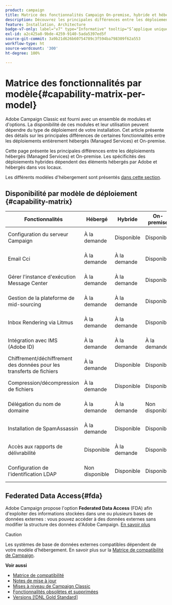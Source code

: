 ```yaml
---
product: campaign
title: Matrice des fonctionnalités Campaign On-premise, hybride et hébergé
description: Découvrez les principales différences entre les déploiements hébergés et On-premise
feature: Installation, Architecture
badge-v7-only: label="v7" type="Informative" tooltip="S’applique uniquement à Campaign Classic v7"
exl-id: a2c425a8-9bde-4259-9140-5ada5397ed5f
source-git-commit: 3a9b21d626b60754789c3f594ba798309f62a553
workflow-type: ht
source-wordcount: '300'
ht-degree: 100%

---
```


# Matrice des fonctionnalités par modèle{#capability-matrix-per-model}



Adobe Campaign Classic est fourni avec un ensemble de modules et d&#39;options. La disponibilité de ces modules et leur utilisation peuvent dépendre du type de déploiement de votre installation. Cet article présente des détails sur les principales différences de certaines fonctionnalités entre les déploiements entièrement hébergés (Managed Services) et On-premise.

Cette page présente les principales différences entre les déploiements hébergés (Managed Services) et On-premise. Les spécificités des déploiements hybrides dépendent des éléments hébergés par Adobe et hébergés dans vos locaux.

Les différents modèles d&#39;hébergement sont présentés [dans cette section](../../installation/using/hosting-models.md).

## Disponibilité par modèle de déploiement {#capability-matrix}

| Fonctionnalités | Hébergé | Hybride | On-premise | Détails |
|-----------------------------------------------|------------------|-----------|---------------|-----------------------------------------------------------------------------------------------------------------------------------------------------------------------------------------------------------------------|
| Configuration du serveur Campaign | À la demande | Disponible | Disponible | [En savoir plus](../../installation/using/the-server-configuration-file.md) |
| Email Cci | À la demande | À la demande | Disponible | [En savoir plus](../../installation/using/email-archiving.md) |
| Gérer l&#39;instance d&#39;exécution Message Center | À la demande | À la demande | Disponible | [En savoir plus](../../message-center/using/about-transactional-messaging.md) |
| Gestion de la plateforme de mid-sourcing | À la demande | À la demande | Disponible | [En savoir plus](../../installation/using/mid-sourcing-server.md) |
| Inbox Rendering via Litmus | À la demande | À la demande | Disponible | [En savoir plus](../../delivery/using/inbox-rendering.md) |
| Intégration avec IMS (Adobe ID) | À la demande | À la demande | À la demande | [En savoir plus](../../integrations/using/about-adobe-id.md) |
| Chiffrement/déchiffrement des données pour les transferts de fichiers | À la demande | Disponible | Disponible | [En savoir plus](../../platform/using/unzip-decrypt.md) |
| Compression/décompression de fichiers | À la demande | Disponible | Disponible | [En savoir plus](../../platform/using/unzip-decrypt.md) |
| Délégation du nom de domaine | À la demande | À la demande | Non disponible | [En savoir plus](https://experienceleague.adobe.com/docs/control-panel/using/subdomains-and-certificates/setting-up-new-subdomain.html?lang=fr) |
| Installation de SpamAssassin | À la demande | Disponible | Disponible | [En savoir plus](../../delivery/using/spamassassin.md) |
| Accès aux rapports de délivrabilité | Disponible | À la demande | Disponible | [En savoir plus](../../delivery/using/monitoring-deliverability.md) |
| Configuration de l&#39;identification LDAP | Non disponible | Disponible | Disponible | [En savoir plus](../../installation/using/connecting-through-ldap.md) |


## Federated Data Access{#fda}

Adobe Campaign propose l&#39;option **Federated Data Access** (FDA) afin d&#39;exploiter des informations stockées dans une ou plusieurs bases de données externes : vous pouvez accéder à des données externes sans modifier la structure des données d&#39;Adobe Campaign. [En savoir plus](../../installation/using/about-fda.md)

>[!CAUTION]
>
>Les systèmes de base de données externes compatibles dépendent de votre modèle d’hébergement. En savoir plus sur la [Matrice de compatibilité de Campaign](../../rn/using/compatibility-matrix.md).
>

**Voir aussi**

* [Matrice de compatibilité](../../rn/using/compatibility-matrix.md)
* [Notes de mise à jour](../../rn/using/latest-release.md)
* [Mises à niveau de Campaign Classic](../../rn/using/rn-overview.md)
* [Fonctionnalités obsolètes et supprimées](../../rn/using/deprecated-features.md)
* [Versions [!DNL Gold Standard]](../../rn/using/gold-standard.md)
